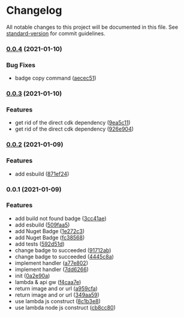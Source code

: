 # Changelog

All notable changes to this project will be documented in this file. See [standard-version](https://github.com/conventional-changelog/standard-version) for commit guidelines.

### [0.0.4](https://github.com/mmuller88/aws-cdk-build-badge/compare/v0.0.3...v0.0.4) (2021-01-10)


### Bug Fixes

* badge copy command ([aecec51](https://github.com/mmuller88/aws-cdk-build-badge/commit/aecec51f47c034632ee1914e15a41ad7a5d458fc))

### [0.0.3](https://github.com/mmuller88/aws-cdk-build-badge/compare/v0.0.2...v0.0.3) (2021-01-10)


### Features

* get rid of the direct cdk dependency ([9ea5c11](https://github.com/mmuller88/aws-cdk-build-badge/commit/9ea5c11d1f672c7ea47bb6c8e9d2c323ea6d7697))
* get rid of the direct cdk dependency ([926e904](https://github.com/mmuller88/aws-cdk-build-badge/commit/926e904d51ecc926fd5b5f1790ad30a5b1d7a256))

### [0.0.2](https://github.com/mmuller88/aws-cdk-build-badge/compare/v0.0.1...v0.0.2) (2021-01-09)


### Features

* add esbuild ([871ef24](https://github.com/mmuller88/aws-cdk-build-badge/commit/871ef24f4335be2105457f2a604df5181fb79f44))

### 0.0.1 (2021-01-09)


### Features

* add build not found badge ([3cc41ae](https://github.com/mmuller88/aws-cdk-build-badge/commit/3cc41aec4cb6fced4b5268b7d562e9240331b3a7))
* add esbuild ([509faa5](https://github.com/mmuller88/aws-cdk-build-badge/commit/509faa5de1c034db7eb9c5ba7485d1857255ca52))
* add Nuget Badge ([1e272c3](https://github.com/mmuller88/aws-cdk-build-badge/commit/1e272c3bf479a755537c0f4494159fb7c806935a))
* add Nuget Badge ([fc38568](https://github.com/mmuller88/aws-cdk-build-badge/commit/fc38568043e1932dde2c881bc4820f5e0be1eedf))
* add tests ([592d51d](https://github.com/mmuller88/aws-cdk-build-badge/commit/592d51dc8840f56b3d271aa77aa6064a63f35e70))
* change badge to succeeded ([91712ab](https://github.com/mmuller88/aws-cdk-build-badge/commit/91712abbe6cec35db5091aa7608094b097cd9bf0))
* change badge to succeeded ([4445c8a](https://github.com/mmuller88/aws-cdk-build-badge/commit/4445c8ad5d838be20643eca89abc79188b4759fc))
* implement handler ([a77e802](https://github.com/mmuller88/aws-cdk-build-badge/commit/a77e802ee708055f984cfa24798a40045de7d882))
* implement handler ([7dd6266](https://github.com/mmuller88/aws-cdk-build-badge/commit/7dd6266bb11f0a469d5cfc0aaf24a6b29cf0f5d7))
* init ([0a2e90a](https://github.com/mmuller88/aws-cdk-build-badge/commit/0a2e90a4487c54d3238ebb000d34034abbaaae12))
* lambda & api gw ([f4caa7e](https://github.com/mmuller88/aws-cdk-build-badge/commit/f4caa7e35dbb4086ba96f62883da35f20f8ad1a1))
* return image and or url ([a959cfa](https://github.com/mmuller88/aws-cdk-build-badge/commit/a959cfa6cad808441c097356932bd549a701c000))
* return image and or url ([349aa59](https://github.com/mmuller88/aws-cdk-build-badge/commit/349aa595b917b45abb3cb709066015c233cf9b07))
* use lambda js construct ([8c1b3e8](https://github.com/mmuller88/aws-cdk-build-badge/commit/8c1b3e822eb5339cee8c565b99d1d918aab80070))
* use lambda node js construct ([cb8cc80](https://github.com/mmuller88/aws-cdk-build-badge/commit/cb8cc801cc427249af84ba497319f78296a94514))
